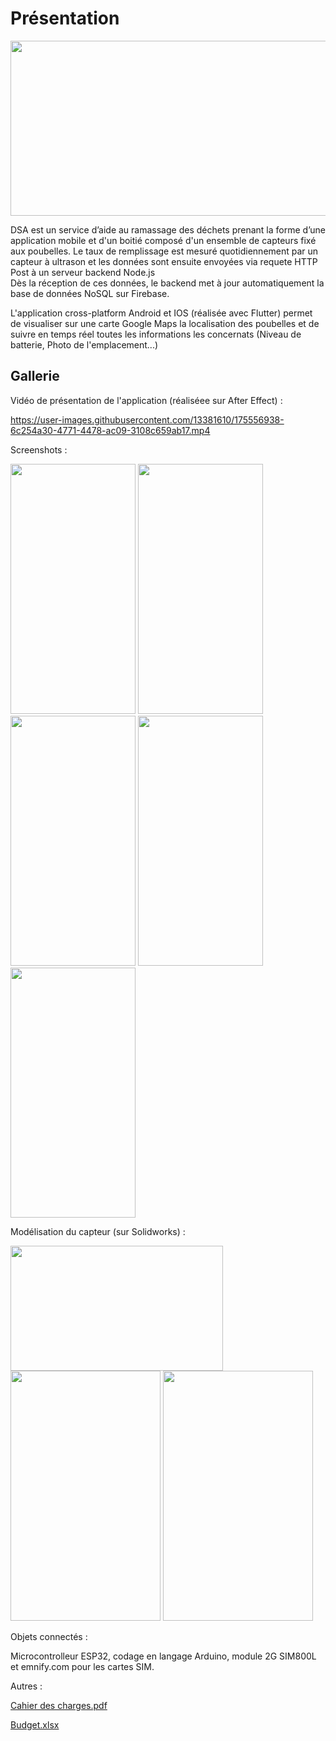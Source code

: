 # Présentation

<img src="https://user-images.githubusercontent.com/13381610/175571776-ef6391dc-94fb-4200-acea-d9621d891afe.jpg" name="image-name" height="280" width="560">

DSA est un service d’aide au ramassage des déchets prenant la forme d’une application mobile et d'un boitié composé d'un ensemble de capteurs fixé aux poubelles. 
Le taux de remplissage est mesuré quotidiennement par un capteur à ultrason et les données sont ensuite envoyées via requete HTTP Post à un serveur backend Node.js    
Dès la réception de ces données, le backend met à jour automatiquement la base de données NoSQL sur Firebase.

L'application cross-platform Android et IOS (réalisée avec Flutter) permet de visualiser sur une carte Google Maps la localisation des poubelles et de suivre en temps réel toutes les informations les concernats (Niveau de batterie, Photo de l'emplacement...)

## Gallerie

Vidéo de présentation de l'application (réaliséee sur After Effect) :

https://user-images.githubusercontent.com/13381610/175556938-6c254a30-4771-4478-ac09-3108c659ab17.mp4

Screenshots :

<img src="https://user-images.githubusercontent.com/13381610/175567664-96f5e86f-aa4a-4d7d-be59-4de59880a5d2.jpeg" name="image-name" height="400" width="200">
<img src="https://user-images.githubusercontent.com/13381610/175560945-7d5f315f-5e90-4f21-8d89-25c4d91007a7.jpeg" name="image-name" height="400" width="200">
<img src="https://user-images.githubusercontent.com/13381610/175560947-617949f3-8cec-4ee5-b08b-7073051df401.jpeg" name="image-name" height="400" width="200">
<img src="https://user-images.githubusercontent.com/13381610/175560948-4dd2d3d5-2bfd-44ab-8e4a-06a812da6f7d.jpeg" name="image-name" height="400" width="200">
<img src="https://user-images.githubusercontent.com/13381610/175567532-cd7fdfe2-fafd-4ba3-a43c-a87830b01955.jpeg" name="image-name" height="400" width="200">

Modélisation du capteur (sur Solidworks) :

<img src="https://user-images.githubusercontent.com/13381610/175566679-e786c5dd-74e3-4f3d-95b3-0f4e2699a355.jpeg" name="image-name" height="200" width="340">
<img src="https://user-images.githubusercontent.com/13381610/175562001-263ed2b9-6940-47d6-86df-39ce9a097bc8.jpeg" name="image-name" height="400" width="240">
<img src="https://user-images.githubusercontent.com/13381610/175562025-3f943cb1-e900-4bd4-a6de-db53221572ed.jpeg" name="image-name" height="400" width="240">

Objets connectés :

Microcontrolleur ESP32, codage en langage Arduino, module 2G SIM800L et emnify.com pour les cartes SIM.

Autres : 

[Cahier des charges.pdf](https://github.com/Clement549/DSA-Flutter/files/8977074/Cahier.des.charges.57.pdf)

[Budget.xlsx](https://github.com/Clement549/DSA-Flutter/files/8977075/Budget.xlsx)


